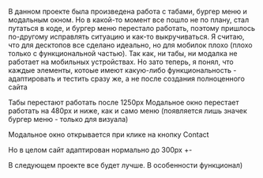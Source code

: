 В данном проекте была произведена работа с табами, бургер меню и модальным окном. Но в какой-то момент все пошло не по плану, стал путаться в коде, и бургер меню перестало работать, поэтому пришлось по-другому исправлять ситуацию и как-то выкручиваться.
Я считаю, что для десктопов все сделано идеально, но для мобилок плохо (плохо только с функциональной частью). Так как, ни табы, ни модалка не работает на мобильных устройствах.
Но зато теперь, я понял, что каждые элементы, котоые имеют какую-либо функциональность - адаптировать и тестить сразу же, а не после создания полноценного сайта

Табы перестают работать после 1250px
Модальное окно перестает работать на 480px и ниже, как и само меню (появляется лишь значек бургер меню - только для визуала)

Модальное окно открывается при клике на кнопку Contact

Но в целом сайт адаптирован нормально до 300px +-

В следующем проекте все будет лучше. В особенности функционал)
